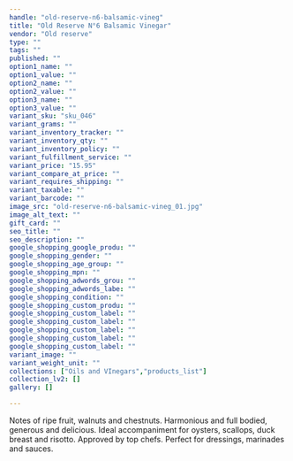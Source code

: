 ```yaml
---
handle: "old-reserve-n6-balsamic-vineg"
title: "Old Reserve N°6 Balsamic Vinegar"
vendor: "Old reserve"
type: ""
tags: ""
published: ""
option1_name: ""
option1_value: ""
option2_name: ""
option2_value: ""
option3_name: ""
option3_value: ""
variant_sku: "sku_046"
variant_grams: ""
variant_inventory_tracker: ""
variant_inventory_qty: ""
variant_inventory_policy: ""
variant_fulfillment_service: ""
variant_price: "15.95"
variant_compare_at_price: ""
variant_requires_shipping: ""
variant_taxable: ""
variant_barcode: ""
image_src: "old-reserve-n6-balsamic-vineg_01.jpg"
image_alt_text: ""
gift_card: ""
seo_title: ""
seo_description: ""
google_shopping_google_produ: ""
google_shopping_gender: ""
google_shopping_age_group: ""
google_shopping_mpn: ""
google_shopping_adwords_grou: ""
google_shopping_adwords_labe: ""
google_shopping_condition: ""
google_shopping_custom_produ: ""
google_shopping_custom_label: ""
google_shopping_custom_label: ""
google_shopping_custom_label: ""
google_shopping_custom_label: ""
google_shopping_custom_label: ""
variant_image: ""
variant_weight_unit: ""
collections: ["Oils and VInegars","products_list"]
collection_lv2: []
gallery: []

---
```


Notes of ripe fruit, walnuts and chestnuts. Harmonious and full bodied, generous and delicious. Ideal accompaniment for oysters, scallops, duck breast and risotto. Approved by top chefs. Perfect for dressings, marinades and sauces.


 
 

